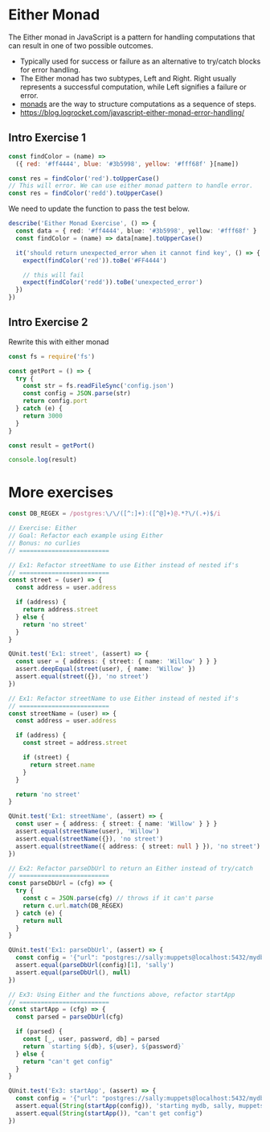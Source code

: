 # Either Monad

The Either monad in JavaScript is a pattern for handling computations that can result in one of two possible outcomes.

- Typically used for success or failure as an alternative to try/catch blocks for error handling.
- The Either monad has two subtypes, Left and Right. Right usually represents a successful computation, while Left signifies a failure or error.
- [monads](<https://en.wikipedia.org/wiki/Monad_(functional_programming)>) are the way to structure computations as a sequence of steps.
- https://blog.logrocket.com/javascript-either-monad-error-handling/

## Intro Exercise 1

```js
const findColor = (name) =>
  ({ red: '#ff4444', blue: '#3b5998', yellow: '#fff68f' }[name])

const res = findColor('red').toUpperCase()
// This will error. We can use either monad pattern to handle error.
const res = findColor('redd').toUpperCase()
```

We need to update the function to pass the test below.

```ts
describe('Either Monad Exercise', () => {
  const data = { red: '#ff4444', blue: '#3b5998', yellow: '#fff68f' }
  const findColor = (name) => data[name].toUpperCase()

  it('should return unexpected_error when it cannot find key', () => {
    expect(findColor('red')).toBe('#FF4444')

    // this will fail
    expect(findColor('redd')).toBe('unexpected_error')
  })
})
```

## Intro Exercise 2

Rewrite this with either monad

```ts
const fs = require('fs')

const getPort = () => {
  try {
    const str = fs.readFileSync('config.json')
    const config = JSON.parse(str)
    return config.port
  } catch (e) {
    return 3000
  }
}

const result = getPort()

console.log(result)
```

# More exercises

```ts
const DB_REGEX = /postgres:\/\/([^:]+):([^@]+)@.*?\/(.+)$/i

// Exercise: Either
// Goal: Refactor each example using Either
// Bonus: no curlies
// =========================

// Ex1: Refactor streetName to use Either instead of nested if's
// =========================
const street = (user) => {
  const address = user.address

  if (address) {
    return address.street
  } else {
    return 'no street'
  }
}

QUnit.test('Ex1: street', (assert) => {
  const user = { address: { street: { name: 'Willow' } } }
  assert.deepEqual(street(user), { name: 'Willow' })
  assert.equal(street({}), 'no street')
})

// Ex1: Refactor streetName to use Either instead of nested if's
// =========================
const streetName = (user) => {
  const address = user.address

  if (address) {
    const street = address.street

    if (street) {
      return street.name
    }
  }

  return 'no street'
}

QUnit.test('Ex1: streetName', (assert) => {
  const user = { address: { street: { name: 'Willow' } } }
  assert.equal(streetName(user), 'Willow')
  assert.equal(streetName({}), 'no street')
  assert.equal(streetName({ address: { street: null } }), 'no street')
})

// Ex2: Refactor parseDbUrl to return an Either instead of try/catch
// =========================
const parseDbUrl = (cfg) => {
  try {
    const c = JSON.parse(cfg) // throws if it can't parse
    return c.url.match(DB_REGEX)
  } catch (e) {
    return null
  }
}

QUnit.test('Ex1: parseDbUrl', (assert) => {
  const config = '{"url": "postgres://sally:muppets@localhost:5432/mydb"}'
  assert.equal(parseDbUrl(config)[1], 'sally')
  assert.equal(parseDbUrl(), null)
})

// Ex3: Using Either and the functions above, refactor startApp
// =========================
const startApp = (cfg) => {
  const parsed = parseDbUrl(cfg)

  if (parsed) {
    const [_, user, password, db] = parsed
    return `starting ${db}, ${user}, ${password}`
  } else {
    return "can't get config"
  }
}

QUnit.test('Ex3: startApp', (assert) => {
  const config = '{"url": "postgres://sally:muppets@localhost:5432/mydb"}'
  assert.equal(String(startApp(config)), 'starting mydb, sally, muppets')
  assert.equal(String(startApp()), "can't get config")
})
```
